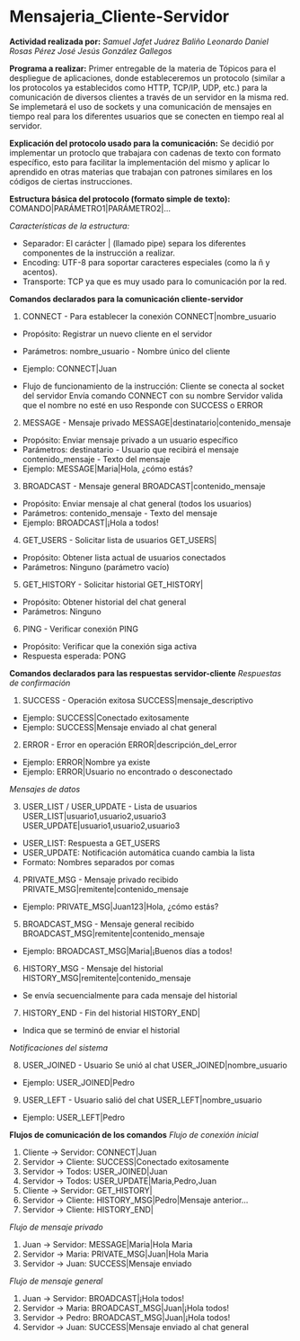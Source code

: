 # Mensajeria_Cliente-Servidor
**Actividad realizada por:**
_Samuel Jafet Juárez Baliño_
_Leonardo Daniel Rosas Pérez_
_José Jesús González Gallegos_

**Programa a realizar:**
Primer entregable de la materia de Tópicos para el despliegue de aplicaciones, donde estableceremos un protocolo (similar a los protocolos ya establecidos como HTTP, TCP/IP, UDP, etc.) para la comunicación de diversos clientes a través de un servidor en la misma red. Se implemetará el uso de sockets y una comunicación de mensajes en tiempo real para los diferentes usuarios que se conecten en tiempo real al servidor.

**Explicación del protocolo usado para la comunicación:**
Se decidió por implementar un protoclo que trabajara con cadenas de texto con formato específico, esto para facilitar la implementación del mismo y aplicar lo aprendido en otras materias que trabajan con patrones similares en los códigos de ciertas instrucciones.

**Estructura básica del protocolo (formato simple de texto):**
COMANDO|PARÁMETRO1|PARÁMETRO2|...

_Características de la estructura:_
- Separador: El carácter | (llamado pipe) separa los diferentes componentes de la instrucción a realizar.
- Encoding: UTF-8 para soportar caracteres especiales (como la ñ y acentos).
- Transporte: TCP ya que es muy usado para lo comunicación por la red.


**Comandos declarados para la comunicación cliente-servidor**
1. CONNECT - Para establecer la conexión
CONNECT|nombre_usuario

- Propósito: Registrar un nuevo cliente en el servidor
- Parámetros: nombre_usuario - Nombre único del cliente
- Ejemplo: CONNECT|Juan

- Flujo de funcionamiento de la instrucción:
Cliente se conecta al socket del servidor
Envía comando CONNECT con su nombre
Servidor valida que el nombre no esté en uso
Responde con SUCCESS o ERROR

2. MESSAGE - Mensaje privado
MESSAGE|destinatario|contenido_mensaje

- Propósito: Enviar mensaje privado a un usuario específico
- Parámetros:
destinatario - Usuario que recibirá el mensaje
contenido_mensaje - Texto del mensaje
- Ejemplo: MESSAGE|Maria|Hola, ¿cómo estás?

3. BROADCAST - Mensaje general
BROADCAST|contenido_mensaje

- Propósito: Enviar mensaje al chat general (todos los usuarios)
- Parámetros: contenido_mensaje - Texto del mensaje
- Ejemplo: BROADCAST|¡Hola a todos!

4. GET_USERS - Solicitar lista de usuarios
GET_USERS|

- Propósito: Obtener lista actual de usuarios conectados
- Parámetros: Ninguno (parámetro vacío)

5. GET_HISTORY - Solicitar historial
GET_HISTORY|

- Propósito: Obtener historial del chat general
- Parámetros: Ninguno

6. PING - Verificar conexión
PING

- Propósito: Verificar que la conexión siga activa
- Respuesta esperada: PONG


**Comandos declarados para las respuestas servidor-cliente**
_Respuestas de confirmación_

1. SUCCESS - Operación exitosa
SUCCESS|mensaje_descriptivo

- Ejemplo: SUCCESS|Conectado exitosamente
- Ejemplo: SUCCESS|Mensaje enviado al chat general

2. ERROR - Error en operación
ERROR|descripción_del_error

- Ejemplo: ERROR|Nombre ya existe
- Ejemplo: ERROR|Usuario no encontrado o desconectado

_Mensajes de datos_

3. USER_LIST / USER_UPDATE - Lista de usuarios
USER_LIST|usuario1,usuario2,usuario3
USER_UPDATE|usuario1,usuario2,usuario3

- USER_LIST: Respuesta a GET_USERS
- USER_UPDATE: Notificación automática cuando cambia la lista
- Formato: Nombres separados por comas

4. PRIVATE_MSG - Mensaje privado recibido
PRIVATE_MSG|remitente|contenido_mensaje

- Ejemplo: PRIVATE_MSG|Juan123|Hola, ¿cómo estás?

5. BROADCAST_MSG - Mensaje general recibido
BROADCAST_MSG|remitente|contenido_mensaje

- Ejemplo: BROADCAST_MSG|Maria|¡Buenos días a todos!

6. HISTORY_MSG - Mensaje del historial
HISTORY_MSG|remitente|contenido_mensaje

- Se envía secuencialmente para cada mensaje del historial

7. HISTORY_END - Fin del historial
HISTORY_END|

- Indica que se terminó de enviar el historial

_Notificaciones del sistema_

8. USER_JOINED - Usuario Se unió al chat
USER_JOINED|nombre_usuario

- Ejemplo: USER_JOINED|Pedro

9. USER_LEFT - Usuario salió del chat
USER_LEFT|nombre_usuario

- Ejemplo: USER_LEFT|Pedro


**Flujos de comunicación de los comandos**
_Flujo de conexión inicial_
1. Cliente → Servidor: CONNECT|Juan
2. Servidor → Cliente: SUCCESS|Conectado exitosamente
3. Servidor → Todos: USER_JOINED|Juan
4. Servidor → Todos: USER_UPDATE|Maria,Pedro,Juan
5. Cliente → Servidor: GET_HISTORY|
6. Servidor → Cliente: HISTORY_MSG|Pedro|Mensaje anterior...
7. Servidor → Cliente: HISTORY_END|

_Flujo de mensaje privado_
1. Juan → Servidor: MESSAGE|Maria|Hola Maria
2. Servidor → Maria: PRIVATE_MSG|Juan|Hola Maria
3. Servidor → Juan: SUCCESS|Mensaje enviado

_Flujo de mensaje general_
1. Juan → Servidor: BROADCAST|¡Hola todos!
2. Servidor → Maria: BROADCAST_MSG|Juan|¡Hola todos!
3. Servidor → Pedro: BROADCAST_MSG|Juan|¡Hola todos!
4. Servidor → Juan: SUCCESS|Mensaje enviado al chat general